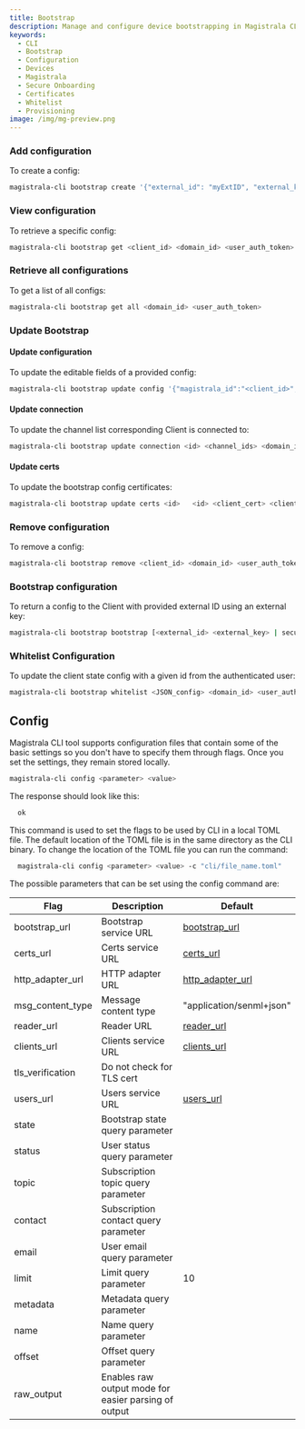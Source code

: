```yaml
---
title: Bootstrap
description: Manage and configure device bootstrapping in Magistrala CLI — create, update, whitelist and retrieve configurations securely.
keywords:
  - CLI
  - Bootstrap
  - Configuration
  - Devices
  - Magistrala
  - Secure Onboarding
  - Certificates
  - Whitelist
  - Provisioning
image: /img/mg-preview.png
---
```



### Add configuration

To create a config:

```bash
magistrala-cli bootstrap create '{"external_id": "myExtID", "external_key": "myExtKey", "name": "myName", "content": "myContent"}' <domain_id> <user_auth_token>
```

### View configuration

To retrieve a specific config:

```bash
magistrala-cli bootstrap get <client_id> <domain_id> <user_auth_token>
```

### Retrieve all configurations

To get a list of all configs:

```bash
magistrala-cli bootstrap get all <domain_id> <user_auth_token>
```

### Update Bootstrap

#### **Update configuration**

To update the editable fields of a provided config:

```bash
magistrala-cli bootstrap update config '{"magistrala_id":"<client_id>", "name": "newName", "content": "newContent"}' <domain_id> <user_auth_token>
```

#### **Update connection**

To update the channel list corresponding Client is connected to:

```bash
magistrala-cli bootstrap update connection <id> <channel_ids> <domain_id> <user_auth_token>
```

#### **Update certs**

To update the bootstrap config certificates:

```bash
magistrala-cli bootstrap update certs <id>   <id> <client_cert> <client_key> <ca> <domain_id> <user_auth_token>
```

### Remove configuration

To remove a config:

```bash
magistrala-cli bootstrap remove <client_id> <domain_id> <user_auth_token>
```

### Bootstrap configuration

To return a config to the Client with provided external ID using an external key:

```bash
magistrala-cli bootstrap bootstrap [<external_id> <external_key> | secure <external_id> <external_key> <crypto_key> ]
```

### Whitelist Configuration

To update the client state config with a given id from the authenticated user:

```bash
magistrala-cli bootstrap whitelist <JSON_config> <domain_id> <user_auth_token>
```

## Config

Magistrala CLI tool supports configuration files that contain some of the basic settings so you don't have to specify them through flags. Once you set the settings, they remain stored locally.

```bash
magistrala-cli config <parameter> <value>
```

The response should look like this:

```bash
  ok
```

This command is used to set the flags to be used by CLI in a local TOML file. The default location of the TOML file is in the same directory as the CLI binary. To change the location of the TOML file you can run the command:

```bash
  magistrala-cli config <parameter> <value> -c "cli/file_name.toml"
```

The possible parameters that can be set using the config command are:

| Flag             | Description                                          | Default                  |
| ---------------- | ---------------------------------------------------- | ------------------------ |
| bootstrap_url    | Bootstrap service URL                                |   [bootstrap_url][bootstrap]|
| certs_url        | Certs service URL                                    | [certs_url][certs]  |
| http_adapter_url | HTTP adapter URL                                     |  [http_adapter_url][http_adapter] |
| msg_content_type | Message content type                                 | "application/senml+json" |
| reader_url       | Reader URL                                           | [reader_url][reader]       |
| clients_url       | Clients service URL                                   | [clients_url][clients]  |
| tls_verification | Do not check for TLS cert                            |                          |
| users_url        | Users service URL                                    | [users_url][users]  |
| state            | Bootstrap state query parameter                      |                          |
| status           | User status query parameter                          |                          |
| topic            | Subscription topic query parameter                   |                          |
| contact          | Subscription contact query parameter                 |                          |
| email            | User email query parameter                           |                          |
| limit            | Limit query parameter                                | 10                       |
| metadata         | Metadata query parameter                             |                          |
| name             | Name query parameter                                 |                          |
| offset           | Offset query parameter                               |                          |
| raw_output       | Enables raw output mode for easier parsing of output |                          |

[bootstrap]: http://localhost:9013
[certs]: http://localhost:9019
[http_adapter]:http://localhost/http
[reader]: http://localhost
[clients]: http://localhost:9000
[users]:http://localhost:9002

